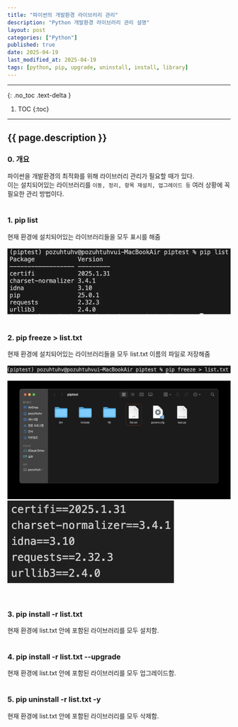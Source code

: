 ```yaml
---
title: "파이썬의 개발환경 라이브러리 관리"
description: "Python 개발환경 라이브러리 관리 설명"
layout: post
categories: ["Python"]
published: true
date: 2025-04-19
last_modified_at: 2025-04-19
tags: [python, pip, upgrade, uninstall, install, library]
---
```

---
{: .no_toc .text-delta }

1. TOC
{:toc}
---

<!-- 글의 제목은 ##
    나머지 큰 제목은 ###
    이후 나머지는 3개이상 -->

## {{ page.description }}

### 0. 개요
파이썬을 개발환경의 최적화를 위해 라이브러리 관리가 필요할 때가 있다.<br>
이는 설치되어있는 라이브러리를 `이동, 정리, 항목 재설치, 업그레이드 등` 여러 상황에 꼭 필요한 관리 방법이다.<br>
<br>

### 1. pip list
현재 환경에 설치되어있는 라이브러리들을 모두 표시를 해줌<br>
<br>
![python-pip-1](/assets/img/2025-04-19-python-pip-1.webp)<br>
<br>

### 2. pip freeze > list.txt
현재 환경에 설치되어있는 라이브러리들을 모두 list.txt 이름의 파일로 저장해줌<br>
<br>
![python-pip-2](/assets/img/2025-04-19-python-pip-2.webp)<br>

<div class="image-gallery cols-2">
    <img src ='/assets/img/2025-04-19-python-pip-3.webp' alt='python-pip-3'>
    <img src ='/assets/img/2025-04-19-python-pip-4.webp' alt='python-pip-4'>
</div><br>
<br>

### 3. pip install -r list.txt
현재 환경에 list.txt 안에 포함된 라이브러리를 모두 설치함.<br>
<br>

### 4. pip install -r list.txt --upgrade
현재 환경에 list.txt 안에 포함된 라이브러리를 모두 업그레이드함.<br>
<br>

### 5. pip uninstall -r list.txt -y
현재 환경에 list.txt 안에 포함된 라이브러리를 모두 삭제함.<br>
<br>